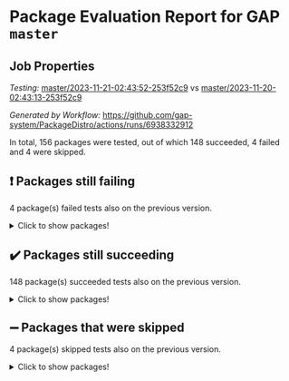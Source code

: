 # Package Evaluation Report for GAP `master`

## Job Properties

*Testing:* [master/2023-11-21-02:43:52-253f52c9](https://github.com/gap-system/PackageDistro/blob/data/reports/master/2023-11-21-02:43:52-253f52c9) vs [master/2023-11-20-02:43:13-253f52c9](https://github.com/gap-system/PackageDistro/blob/data/reports/master/2023-11-20-02:43:13-253f52c9)

*Generated by Workflow:* https://github.com/gap-system/PackageDistro/actions/runs/6938332912

In total, 156 packages were tested, out of which 148 succeeded, 4 failed and 4 were skipped.

## :exclamation: Packages still failing

4 package(s) failed tests also on the previous version.
<details><summary>Click to show packages!</summary>

- atlasrep 2.1.7 [(failure)](https://github.com/gap-system/PackageDistro/actions/runs/6938332912/job/18874227599)
- cryst 4.1.26 [(failure)](https://github.com/gap-system/PackageDistro/actions/runs/6938332912/job/18874231307)
- transgrp 3.6.4 [(failure)](https://github.com/gap-system/PackageDistro/actions/runs/6938332912/job/18874253694)
- xmod 2.91 [(failure)](https://github.com/gap-system/PackageDistro/actions/runs/6938332912/job/18874254926)
</details>

## :heavy_check_mark: Packages still succeeding

148 package(s) succeeded tests also on the previous version.
<details><summary>Click to show packages!</summary>

- 4ti2interface 2023.02-04 [(success)](https://github.com/gap-system/PackageDistro/actions/runs/6938332912/job/18874222744)
- ace 5.6.2 [(success)](https://github.com/gap-system/PackageDistro/actions/runs/6938332912/job/18874224098)
- aclib 1.3.2 [(success)](https://github.com/gap-system/PackageDistro/actions/runs/6938332912/job/18874224588)
- agt 0.3.1 [(success)](https://github.com/gap-system/PackageDistro/actions/runs/6938332912/job/18874225081)
- alnuth 3.2.1 [(success)](https://github.com/gap-system/PackageDistro/actions/runs/6938332912/job/18874225341)
- anupq 3.3.0 [(success)](https://github.com/gap-system/PackageDistro/actions/runs/6938332912/job/18874227317)
- autodoc 2023.06.19 [(success)](https://github.com/gap-system/PackageDistro/actions/runs/6938332912/job/18874227843)
- automata 1.15 [(success)](https://github.com/gap-system/PackageDistro/actions/runs/6938332912/job/18874228040)
- automgrp 1.3.2 [(success)](https://github.com/gap-system/PackageDistro/actions/runs/6938332912/job/18874228240)
- autpgrp 1.11 [(success)](https://github.com/gap-system/PackageDistro/actions/runs/6938332912/job/18874228467)
- cap 2023.10-07 [(success)](https://github.com/gap-system/PackageDistro/actions/runs/6938332912/job/18874228655)
- caratinterface 2.3.5 [(success)](https://github.com/gap-system/PackageDistro/actions/runs/6938332912/job/18874228912)
- cddinterface 2022.11.01 [(success)](https://github.com/gap-system/PackageDistro/actions/runs/6938332912/job/18874229172)
- circle 1.6.6 [(success)](https://github.com/gap-system/PackageDistro/actions/runs/6938332912/job/18874229413)
- classicpres 1.22 [(success)](https://github.com/gap-system/PackageDistro/actions/runs/6938332912/job/18874229788)
- cohomolo 1.6.11 [(success)](https://github.com/gap-system/PackageDistro/actions/runs/6938332912/job/18874229991)
- congruence 1.2.5 [(success)](https://github.com/gap-system/PackageDistro/actions/runs/6938332912/job/18874230238)
- corelg 1.56 [(success)](https://github.com/gap-system/PackageDistro/actions/runs/6938332912/job/18874230477)
- crime 1.6 [(success)](https://github.com/gap-system/PackageDistro/actions/runs/6938332912/job/18874230670)
- crisp 1.4.6 [(success)](https://github.com/gap-system/PackageDistro/actions/runs/6938332912/job/18874230861)
- crypting 0.10.4 [(success)](https://github.com/gap-system/PackageDistro/actions/runs/6938332912/job/18874231095)
- crystcat 1.1.10 [(success)](https://github.com/gap-system/PackageDistro/actions/runs/6938332912/job/18874231542)
- ctbllib 1.3.6 [(success)](https://github.com/gap-system/PackageDistro/actions/runs/6938332912/job/18874231769)
- cubefree 1.19 [(success)](https://github.com/gap-system/PackageDistro/actions/runs/6938332912/job/18874232012)
- curlinterface 2.3.2 [(success)](https://github.com/gap-system/PackageDistro/actions/runs/6938332912/job/18874232211)
- cvec 2.8.1 [(success)](https://github.com/gap-system/PackageDistro/actions/runs/6938332912/job/18874232424)
- datastructures 0.3.0 [(success)](https://github.com/gap-system/PackageDistro/actions/runs/6938332912/job/18874232656)
- deepthought 1.0.6 [(success)](https://github.com/gap-system/PackageDistro/actions/runs/6938332912/job/18874232865)
- design 1.8 [(success)](https://github.com/gap-system/PackageDistro/actions/runs/6938332912/job/18874233056)
- difsets 2.3.1 [(success)](https://github.com/gap-system/PackageDistro/actions/runs/6938332912/job/18874233468)
- digraphs 1.6.3 [(success)](https://github.com/gap-system/PackageDistro/actions/runs/6938332912/job/18874233641)
- edim 1.3.7 [(success)](https://github.com/gap-system/PackageDistro/actions/runs/6938332912/job/18874233883)
- example 4.3.4 [(success)](https://github.com/gap-system/PackageDistro/actions/runs/6938332912/job/18874234081)
- examplesforhomalg 2023.10-01 [(success)](https://github.com/gap-system/PackageDistro/actions/runs/6938332912/job/18874234253)
- factint 1.6.3 [(success)](https://github.com/gap-system/PackageDistro/actions/runs/6938332912/job/18874234418)
- ferret 1.0.9 [(success)](https://github.com/gap-system/PackageDistro/actions/runs/6938332912/job/18874234613)
- fga 1.5.0 [(success)](https://github.com/gap-system/PackageDistro/actions/runs/6938332912/job/18874234817)
- fining 1.5.6 [(success)](https://github.com/gap-system/PackageDistro/actions/runs/6938332912/job/18874235019)
- float 1.0.3 [(success)](https://github.com/gap-system/PackageDistro/actions/runs/6938332912/job/18874235213)
- format 1.4.3 [(success)](https://github.com/gap-system/PackageDistro/actions/runs/6938332912/job/18874235405)
- forms 1.2.9 [(success)](https://github.com/gap-system/PackageDistro/actions/runs/6938332912/job/18874235598)
- fplsa 1.2.6 [(success)](https://github.com/gap-system/PackageDistro/actions/runs/6938332912/job/18874235770)
- fr 2.4.12 [(success)](https://github.com/gap-system/PackageDistro/actions/runs/6938332912/job/18874235936)
- francy 2.0.3 [(success)](https://github.com/gap-system/PackageDistro/actions/runs/6938332912/job/18874236134)
- fwtree 1.3 [(success)](https://github.com/gap-system/PackageDistro/actions/runs/6938332912/job/18874236359)
- gapdoc 1.6.6 [(success)](https://github.com/gap-system/PackageDistro/actions/runs/6938332912/job/18874236549)
- gauss 2023.02-04 [(success)](https://github.com/gap-system/PackageDistro/actions/runs/6938332912/job/18874236727)
- gaussforhomalg 2023.10-01 [(success)](https://github.com/gap-system/PackageDistro/actions/runs/6938332912/job/18874236888)
- gbnp 1.0.5 [(success)](https://github.com/gap-system/PackageDistro/actions/runs/6938332912/job/18874237013)
- generalizedmorphismsforcap 2023.08-02 [(success)](https://github.com/gap-system/PackageDistro/actions/runs/6938332912/job/18874237191)
- genss 1.6.8 [(success)](https://github.com/gap-system/PackageDistro/actions/runs/6938332912/job/18874237344)
- gradedmodules 2023.09-01 [(success)](https://github.com/gap-system/PackageDistro/actions/runs/6938332912/job/18874237495)
- gradedringforhomalg 2023.08-01 [(success)](https://github.com/gap-system/PackageDistro/actions/runs/6938332912/job/18874237655)
- grape 4.9.0 [(success)](https://github.com/gap-system/PackageDistro/actions/runs/6938332912/job/18874237819)
- groupoids 1.73 [(success)](https://github.com/gap-system/PackageDistro/actions/runs/6938332912/job/18874237963)
- grpconst 2.6.4 [(success)](https://github.com/gap-system/PackageDistro/actions/runs/6938332912/job/18874238098)
- guarana 0.96.3 [(success)](https://github.com/gap-system/PackageDistro/actions/runs/6938332912/job/18874238247)
- guava 3.18 [(success)](https://github.com/gap-system/PackageDistro/actions/runs/6938332912/job/18874238415)
- hap 1.60 [(success)](https://github.com/gap-system/PackageDistro/actions/runs/6938332912/job/18874238588)
- hapcryst 0.1.15 [(success)](https://github.com/gap-system/PackageDistro/actions/runs/6938332912/job/18874238770)
- hecke 1.5.3 [(success)](https://github.com/gap-system/PackageDistro/actions/runs/6938332912/job/18874238907)
- help 3.5 [(success)](https://github.com/gap-system/PackageDistro/actions/runs/6938332912/job/18874239049)
- homalg 2023.10-01 [(success)](https://github.com/gap-system/PackageDistro/actions/runs/6938332912/job/18874239202)
- homalgtocas 2023.08-01 [(success)](https://github.com/gap-system/PackageDistro/actions/runs/6938332912/job/18874239402)
- idrel 2.45 [(success)](https://github.com/gap-system/PackageDistro/actions/runs/6938332912/job/18874239554)
- images 1.3.1 [(success)](https://github.com/gap-system/PackageDistro/actions/runs/6938332912/job/18874239714)
- intpic 0.3.0 [(success)](https://github.com/gap-system/PackageDistro/actions/runs/6938332912/job/18874239864)
- io 4.8.2 [(success)](https://github.com/gap-system/PackageDistro/actions/runs/6938332912/job/18874240032)
- io_forhomalg 2023.02-04 [(success)](https://github.com/gap-system/PackageDistro/actions/runs/6938332912/job/18874240208)
- irredsol 1.4.4 [(success)](https://github.com/gap-system/PackageDistro/actions/runs/6938332912/job/18874240365)
- json 2.1.1 [(success)](https://github.com/gap-system/PackageDistro/actions/runs/6938332912/job/18874240512)
- jupyterkernel 1.5.0 [(success)](https://github.com/gap-system/PackageDistro/actions/runs/6938332912/job/18874240643)
- jupyterviz 1.5.6 [(success)](https://github.com/gap-system/PackageDistro/actions/runs/6938332912/job/18874240779)
- kan 1.36 [(success)](https://github.com/gap-system/PackageDistro/actions/runs/6938332912/job/18874240921)
- kbmag 1.5.11 [(success)](https://github.com/gap-system/PackageDistro/actions/runs/6938332912/job/18874241048)
- laguna 3.9.6 [(success)](https://github.com/gap-system/PackageDistro/actions/runs/6938332912/job/18874241178)
- liealgdb 2.2.1 [(success)](https://github.com/gap-system/PackageDistro/actions/runs/6938332912/job/18874241327)
- liepring 2.8 [(success)](https://github.com/gap-system/PackageDistro/actions/runs/6938332912/job/18874241506)
- liering 2.4.2 [(success)](https://github.com/gap-system/PackageDistro/actions/runs/6938332912/job/18874241647)
- linearalgebraforcap 2023.10-04 [(success)](https://github.com/gap-system/PackageDistro/actions/runs/6938332912/job/18874241807)
- localizeringforhomalg 2023.10-01 [(success)](https://github.com/gap-system/PackageDistro/actions/runs/6938332912/job/18874241957)
- loops 3.4.3 [(success)](https://github.com/gap-system/PackageDistro/actions/runs/6938332912/job/18874242127)
- lpres 1.0.3 [(success)](https://github.com/gap-system/PackageDistro/actions/runs/6938332912/job/18874242271)
- majoranaalgebras 1.5.1 [(success)](https://github.com/gap-system/PackageDistro/actions/runs/6938332912/job/18874242445)
- mapclass 1.4.6 [(success)](https://github.com/gap-system/PackageDistro/actions/runs/6938332912/job/18874242621)
- matgrp 0.70 [(success)](https://github.com/gap-system/PackageDistro/actions/runs/6938332912/job/18874242789)
- matricesforhomalg 2023.11-01 [(success)](https://github.com/gap-system/PackageDistro/actions/runs/6938332912/job/18874242952)
- modisom 2.5.4 [(success)](https://github.com/gap-system/PackageDistro/actions/runs/6938332912/job/18874243128)
- modulepresentationsforcap 2023.10-01 [(success)](https://github.com/gap-system/PackageDistro/actions/runs/6938332912/job/18874243275)
- modules 2023.10-01 [(success)](https://github.com/gap-system/PackageDistro/actions/runs/6938332912/job/18874243409)
- monoidalcategories 2023.10-01 [(success)](https://github.com/gap-system/PackageDistro/actions/runs/6938332912/job/18874243632)
- nconvex 2022.09-01 [(success)](https://github.com/gap-system/PackageDistro/actions/runs/6938332912/job/18874243794)
- nilmat 1.4.2 [(success)](https://github.com/gap-system/PackageDistro/actions/runs/6938332912/job/18874243979)
- nock 1.5 [(success)](https://github.com/gap-system/PackageDistro/actions/runs/6938332912/job/18874244144)
- normalizinterface 1.3.6 [(success)](https://github.com/gap-system/PackageDistro/actions/runs/6938332912/job/18874244336)
- nq 2.5.10 [(success)](https://github.com/gap-system/PackageDistro/actions/runs/6938332912/job/18874244541)
- numericalsgps 1.3.1 [(success)](https://github.com/gap-system/PackageDistro/actions/runs/6938332912/job/18874244764)
- openmath 11.5.3 [(success)](https://github.com/gap-system/PackageDistro/actions/runs/6938332912/job/18874244969)
- orb 4.9.0 [(success)](https://github.com/gap-system/PackageDistro/actions/runs/6938332912/job/18874245159)
- packagemanager 1.4.1 [(success)](https://github.com/gap-system/PackageDistro/actions/runs/6938332912/job/18874245368)
- patternclass 2.4.3 [(success)](https://github.com/gap-system/PackageDistro/actions/runs/6938332912/job/18874245587)
- permut 2.0.4 [(success)](https://github.com/gap-system/PackageDistro/actions/runs/6938332912/job/18874245800)
- polenta 1.3.10 [(success)](https://github.com/gap-system/PackageDistro/actions/runs/6938332912/job/18874246073)
- polymaking 0.8.7 [(success)](https://github.com/gap-system/PackageDistro/actions/runs/6938332912/job/18874246333)
- primgrp 3.4.4 [(success)](https://github.com/gap-system/PackageDistro/actions/runs/6938332912/job/18874246809)
- profiling 2.5.4 [(success)](https://github.com/gap-system/PackageDistro/actions/runs/6938332912/job/18874247037)
- qpa 1.34 [(success)](https://github.com/gap-system/PackageDistro/actions/runs/6938332912/job/18874247229)
- quagroup 1.8.3 [(success)](https://github.com/gap-system/PackageDistro/actions/runs/6938332912/job/18874247442)
- radiroot 2.9 [(success)](https://github.com/gap-system/PackageDistro/actions/runs/6938332912/job/18874247635)
- rcwa 4.7.1 [(success)](https://github.com/gap-system/PackageDistro/actions/runs/6938332912/job/18874247855)
- rds 1.8 [(success)](https://github.com/gap-system/PackageDistro/actions/runs/6938332912/job/18874248058)
- recog 1.4.2 [(success)](https://github.com/gap-system/PackageDistro/actions/runs/6938332912/job/18874248267)
- repndecomp 1.3.0 [(success)](https://github.com/gap-system/PackageDistro/actions/runs/6938332912/job/18874248473)
- repsn 3.1.1 [(success)](https://github.com/gap-system/PackageDistro/actions/runs/6938332912/job/18874248688)
- resclasses 4.7.3 [(success)](https://github.com/gap-system/PackageDistro/actions/runs/6938332912/job/18874248899)
- ringsforhomalg 2023.11-02 [(success)](https://github.com/gap-system/PackageDistro/actions/runs/6938332912/job/18874249137)
- sco 2023.08-01 [(success)](https://github.com/gap-system/PackageDistro/actions/runs/6938332912/job/18874249407)
- scscp 2.4.1 [(success)](https://github.com/gap-system/PackageDistro/actions/runs/6938332912/job/18874249666)
- semigroups 5.3.2 [(success)](https://github.com/gap-system/PackageDistro/actions/runs/6938332912/job/18874249900)
- sglppow 2.3 [(success)](https://github.com/gap-system/PackageDistro/actions/runs/6938332912/job/18874250104)
- sgpviz 0.999.5 [(success)](https://github.com/gap-system/PackageDistro/actions/runs/6938332912/job/18874250292)
- simpcomp 2.1.14 [(success)](https://github.com/gap-system/PackageDistro/actions/runs/6938332912/job/18874250494)
- singular 2023.02.09 [(success)](https://github.com/gap-system/PackageDistro/actions/runs/6938332912/job/18874250683)
- sl2reps 1.1 [(success)](https://github.com/gap-system/PackageDistro/actions/runs/6938332912/job/18874250887)
- sla 1.5.3 [(success)](https://github.com/gap-system/PackageDistro/actions/runs/6938332912/job/18874251090)
- smallgrp 1.5.3 [(success)](https://github.com/gap-system/PackageDistro/actions/runs/6938332912/job/18874251266)
- smallsemi 0.6.13 [(success)](https://github.com/gap-system/PackageDistro/actions/runs/6938332912/job/18874251439)
- sonata 2.9.6 [(success)](https://github.com/gap-system/PackageDistro/actions/runs/6938332912/job/18874251633)
- sophus 1.27 [(success)](https://github.com/gap-system/PackageDistro/actions/runs/6938332912/job/18874251837)
- sotgrps 1.2 [(success)](https://github.com/gap-system/PackageDistro/actions/runs/6938332912/job/18874252032)
- spinsym 1.5.2 [(success)](https://github.com/gap-system/PackageDistro/actions/runs/6938332912/job/18874252258)
- standardff 1.0 [(success)](https://github.com/gap-system/PackageDistro/actions/runs/6938332912/job/18874252469)
- symbcompcc 1.3.2 [(success)](https://github.com/gap-system/PackageDistro/actions/runs/6938332912/job/18874252667)
- thelma 1.3 [(success)](https://github.com/gap-system/PackageDistro/actions/runs/6938332912/job/18874252855)
- tomlib 1.2.9 [(success)](https://github.com/gap-system/PackageDistro/actions/runs/6938332912/job/18874253030)
- toolsforhomalg 2023.10-01 [(success)](https://github.com/gap-system/PackageDistro/actions/runs/6938332912/job/18874253184)
- toric 1.9.5 [(success)](https://github.com/gap-system/PackageDistro/actions/runs/6938332912/job/18874253362)
- toricvarieties 2022.07.13 [(success)](https://github.com/gap-system/PackageDistro/actions/runs/6938332912/job/18874253556)
- ugaly 4.1.3 [(success)](https://github.com/gap-system/PackageDistro/actions/runs/6938332912/job/18874253852)
- unipot 1.5 [(success)](https://github.com/gap-system/PackageDistro/actions/runs/6938332912/job/18874254024)
- unitlib 4.2.0 [(success)](https://github.com/gap-system/PackageDistro/actions/runs/6938332912/job/18874254143)
- utils 0.84 [(success)](https://github.com/gap-system/PackageDistro/actions/runs/6938332912/job/18874254298)
- uuid 0.7 [(success)](https://github.com/gap-system/PackageDistro/actions/runs/6938332912/job/18874254445)
- walrus 0.9991 [(success)](https://github.com/gap-system/PackageDistro/actions/runs/6938332912/job/18874254598)
- wedderga 4.10.4 [(success)](https://github.com/gap-system/PackageDistro/actions/runs/6938332912/job/18874254747)
- xmodalg 1.23 [(success)](https://github.com/gap-system/PackageDistro/actions/runs/6938332912/job/18874255183)
- yangbaxter 0.10.3 [(success)](https://github.com/gap-system/PackageDistro/actions/runs/6938332912/job/18874255365)
- zeromqinterface 0.14 [(success)](https://github.com/gap-system/PackageDistro/actions/runs/6938332912/job/18874255486)
</details>

## :heavy_minus_sign: Packages that were skipped

4 package(s) skipped tests also on the previous version.
<details><summary>Click to show packages!</summary>

- browse 1.8.21 [(skipped)](https://github.com/gap-system/PackageDistro/actions/runs/6938332912/job/18873882886)
- itc 1.5.1 [(skipped)](https://github.com/gap-system/PackageDistro/actions/runs/6938332912/job/18873882886)
- polycyclic 2.16 [(skipped)](https://github.com/gap-system/PackageDistro/actions/runs/6938332912/job/18873882886)
- xgap 4.31 [(skipped)](https://github.com/gap-system/PackageDistro/actions/runs/6938332912/job/18873882886)
</details>

